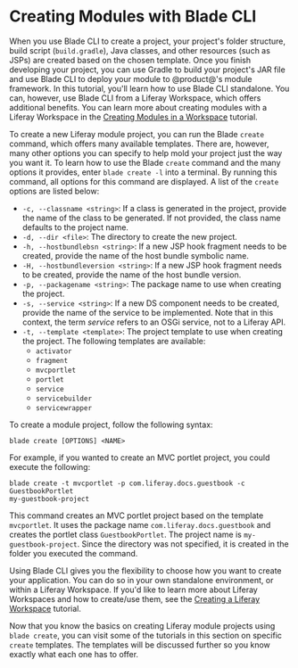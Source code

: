 # Creating Modules with Blade CLI [](id=creating-modules-with-blade-cli)

When you use Blade CLI to create a project, your project's folder structure,
build script (`build.gradle`), Java classes, and other resources (such as JSPs)
are created based on the chosen template. Once you finish developing your
project, you can use Gradle to build your project's JAR file and use Blade CLI
to deploy your module to @product@'s module framework. In this tutorial, you'll
learn how to use Blade CLI standalone. You can, however, use Blade CLI from a
Liferay Workspace, which offers additional benefits. You can learn more about
creating modules with a Liferay Workspace in the
[Creating Modules in a Workspace](/develop/tutorials/-/knowledge_base/7-0/creating-modules-in-a-workspace)
tutorial.

To create a new Liferay module project, you can run the Blade `create` command,
which offers many available templates. There are, however, many other options
you can specify to help mold your project just the way you want it. To learn how
to use the Blade `create` command and the many options it provides, enter `blade
create -l` into a terminal. By running this command, all options for this command
are displayed. A list of the `create` options are listed below:

- `-c, --classname <string>`: If a class is generated in the project, provide
  the name of the class to be generated. If not provided, the class name
  defaults to the project name.
- `-d, --dir <file>`: The directory to create the new project.
- `-h, --hostbundlebsn <string>`: If a new JSP hook fragment needs to be
  created, provide the name of the host bundle symbolic name.
- `-H, --hostbundleversion <string>`: If a new JSP hook fragment needs to be
  created, provide the name of the host bundle version.
- `-p, --packagename <string>`: The package name to use when creating the
  project.
- `-s, --service <string>`: If a new DS component needs to be created, provide
  the name of the service to be implemented. Note that in this context, the term
  *service* refers to an OSGi service, not to a Liferay API.
- `-t, --template <template>`: The project template to use when creating the
  project. The following templates are available:
    - `activator`
    - `fragment`
    - `mvcportlet`
    - `portlet`
    - `service`
    - `servicebuilder`
    - `servicewrapper`

To create a module project, follow the following syntax:

    blade create [OPTIONS] <NAME>

For example, if you wanted to create an MVC portlet project, you could execute
the following:

    blade create -t mvcportlet -p com.liferay.docs.guestbook -c GuestbookPortlet
    my-guestbook-project

This command creates an MVC portlet project based on the template `mvcportlet`.
It uses the package name `com.liferay.docs.guestbook` and creates the portlet
class `GuestbookPortlet`. The project name is `my-guestbook-project`. Since the
directory was not specified, it is created in the folder you executed the
command.

Using Blade CLI gives you the flexibility to choose how you want to create your
application. You can do so in your own standalone environment, or within a
Liferay Workspace. If you'd like to learn more about Liferay Workspaces and how
to create/use them, see the
[Creating a Liferay Workspace](/develop/tutorials/-/knowledge_base/7-0/creating-a-liferay-workspace)
tutorial.

Now that you know the basics on creating Liferay module projects using `blade
create`, you can visit some of the tutorials in this section on specific
`create` templates. The templates will be discussed further so you know exactly
what each one has to offer.

